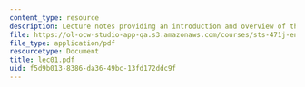 ```yaml
---
content_type: resource
description: Lecture notes providing an introduction and overview of the course.
file: https://ol-ocw-studio-app-qa.s3.amazonaws.com/courses/sts-471j-engineering-apollo-the-moon-project-as-a-complex-system-spring-2007/f5d9b0138386da3649bc13fd172ddc9f_lec01.pdf
file_type: application/pdf
resourcetype: Document
title: lec01.pdf
uid: f5d9b013-8386-da36-49bc-13fd172ddc9f
---
```

